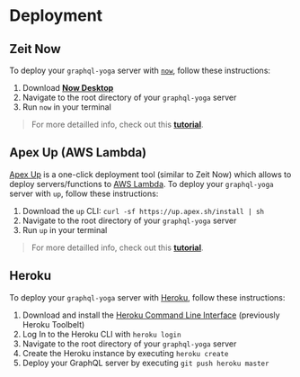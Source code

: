 # Deployment

## Zeit Now

To deploy your `graphql-yoga` server with [`now`](https://zeit.co/now), follow these instructions:

1. Download [**Now Desktop**](https://zeit.co/download)
1. Navigate to the root directory of your `graphql-yoga` server
1. Run `now` in your terminal

> For more detailled info, check out this [**tutorial**](https://blog.graph.cool/deploying-graphql-servers-with-zeit-now-85f4757b79a7).

## Apex Up (AWS Lambda)

[Apex Up](https://github.com/apex/up) is a one-click deployment tool (similar to Zeit Now) which allows to deploy servers/functions to [AWS Lambda](https://console.aws.amazon.com/lambda/home). To deploy your `graphql-yoga` server with `up`, follow these instructions:

1. Download the `up` CLI: `curl -sf https://up.apex.sh/install | sh`
1. Navigate to the root directory of your `graphql-yoga` server
1. Run `up` in your terminal

> For more detailled info, check out this [**tutorial**](https://blog.graph.cool/deploying-graphql-servers-with-apex-up-522f2b75a2ac).

## Heroku

To deploy your `graphql-yoga` server with [Heroku](https://heroku.com), follow these instructions:

1. Download and install the [Heroku Command Line Interface](https://devcenter.heroku.com/articles/heroku-cli#download-and-install) (previously Heroku Toolbelt)
1. Log In to the Heroku CLI with `heroku login`
1. Navigate to the root directory of your `graphql-yoga` server
1. Create the Heroku instance by executing `heroku create`
1. Deploy your GraphQL server by executing `git push heroku master`
